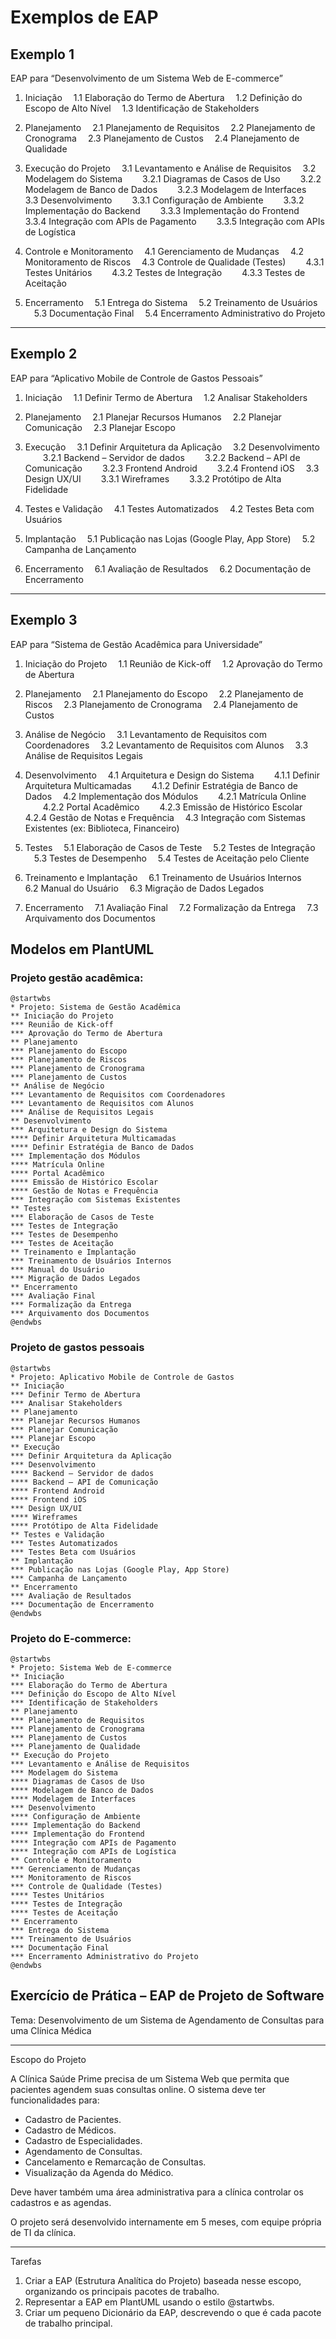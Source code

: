 # Exemplos de EAP


## Exemplo 1

EAP para “Desenvolvimento de um Sistema Web de E-commerce”

1. Iniciação
 1.1 Elaboração do Termo de Abertura
 1.2 Definição do Escopo de Alto Nível
 1.3 Identificação de Stakeholders

2. Planejamento
 2.1 Planejamento de Requisitos
 2.2 Planejamento de Cronograma
 2.3 Planejamento de Custos
 2.4 Planejamento de Qualidade

3. Execução do Projeto
 3.1 Levantamento e Análise de Requisitos
 3.2 Modelagem do Sistema
  3.2.1 Diagramas de Casos de Uso
  3.2.2 Modelagem de Banco de Dados
  3.2.3 Modelagem de Interfaces
 3.3 Desenvolvimento
  3.3.1 Configuração de Ambiente
  3.3.2 Implementação do Backend
  3.3.3 Implementação do Frontend
  3.3.4 Integração com APIs de Pagamento
  3.3.5 Integração com APIs de Logística

4. Controle e Monitoramento
 4.1 Gerenciamento de Mudanças
 4.2 Monitoramento de Riscos
 4.3 Controle de Qualidade (Testes)
  4.3.1 Testes Unitários
  4.3.2 Testes de Integração
  4.3.3 Testes de Aceitação

5. Encerramento
 5.1 Entrega do Sistema
 5.2 Treinamento de Usuários
 5.3 Documentação Final
 5.4 Encerramento Administrativo do Projeto


---

## Exemplo 2

EAP para “Aplicativo Mobile de Controle de Gastos Pessoais”

1. Iniciação
 1.1 Definir Termo de Abertura
 1.2 Analisar Stakeholders

2. Planejamento
 2.1 Planejar Recursos Humanos
 2.2 Planejar Comunicação
 2.3 Planejar Escopo

3. Execução
 3.1 Definir Arquitetura da Aplicação
 3.2 Desenvolvimento
  3.2.1 Backend – Servidor de dados
  3.2.2 Backend – API de Comunicação
  3.2.3 Frontend Android
  3.2.4 Frontend iOS
 3.3 Design UX/UI
  3.3.1 Wireframes
  3.3.2 Protótipo de Alta Fidelidade

4. Testes e Validação
 4.1 Testes Automatizados
 4.2 Testes Beta com Usuários

5. Implantação
 5.1 Publicação nas Lojas (Google Play, App Store)
 5.2 Campanha de Lançamento

6. Encerramento
 6.1 Avaliação de Resultados
 6.2 Documentação de Encerramento

---


## Exemplo 3

EAP para “Sistema de Gestão Acadêmica para Universidade”

1. Iniciação do Projeto
 1.1 Reunião de Kick-off
 1.2 Aprovação do Termo de Abertura

2. Planejamento
 2.1 Planejamento do Escopo
 2.2 Planejamento de Riscos
 2.3 Planejamento de Cronograma
 2.4 Planejamento de Custos

3. Análise de Negócio
 3.1 Levantamento de Requisitos com Coordenadores
 3.2 Levantamento de Requisitos com Alunos
 3.3 Análise de Requisitos Legais

4. Desenvolvimento
 4.1 Arquitetura e Design do Sistema
  4.1.1 Definir Arquitetura Multicamadas
  4.1.2 Definir Estratégia de Banco de Dados
 4.2 Implementação dos Módulos
  4.2.1 Matrícula Online
  4.2.2 Portal Acadêmico
  4.2.3 Emissão de Histórico Escolar
  4.2.4 Gestão de Notas e Frequência
 4.3 Integração com Sistemas Existentes (ex: Biblioteca, Financeiro)

5. Testes
 5.1 Elaboração de Casos de Teste
 5.2 Testes de Integração
 5.3 Testes de Desempenho
 5.4 Testes de Aceitação pelo Cliente

6. Treinamento e Implantação
 6.1 Treinamento de Usuários Internos
 6.2 Manual do Usuário
 6.3 Migração de Dados Legados

7. Encerramento
 7.1 Avaliação Final
 7.2 Formalização da Entrega
 7.3 Arquivamento dos Documentos


## Modelos em PlantUML


### Projeto gestão acadêmica:

```plantuml
@startwbs
* Projeto: Sistema de Gestão Acadêmica
** Iniciação do Projeto
*** Reunião de Kick-off
*** Aprovação do Termo de Abertura
** Planejamento
*** Planejamento do Escopo
*** Planejamento de Riscos
*** Planejamento de Cronograma
*** Planejamento de Custos
** Análise de Negócio
*** Levantamento de Requisitos com Coordenadores
*** Levantamento de Requisitos com Alunos
*** Análise de Requisitos Legais
** Desenvolvimento
*** Arquitetura e Design do Sistema
**** Definir Arquitetura Multicamadas
**** Definir Estratégia de Banco de Dados
*** Implementação dos Módulos
**** Matrícula Online
**** Portal Acadêmico
**** Emissão de Histórico Escolar
**** Gestão de Notas e Frequência
*** Integração com Sistemas Existentes
** Testes
*** Elaboração de Casos de Teste
*** Testes de Integração
*** Testes de Desempenho
*** Testes de Aceitação
** Treinamento e Implantação
*** Treinamento de Usuários Internos
*** Manual do Usuário
*** Migração de Dados Legados
** Encerramento
*** Avaliação Final
*** Formalização da Entrega
*** Arquivamento dos Documentos
@endwbs
```


### Projeto de gastos pessoais


```plantuml
@startwbs
* Projeto: Aplicativo Mobile de Controle de Gastos
** Iniciação
*** Definir Termo de Abertura
*** Analisar Stakeholders
** Planejamento
*** Planejar Recursos Humanos
*** Planejar Comunicação
*** Planejar Escopo
** Execução
*** Definir Arquitetura da Aplicação
*** Desenvolvimento
**** Backend – Servidor de dados
**** Backend – API de Comunicação
**** Frontend Android
**** Frontend iOS
*** Design UX/UI
**** Wireframes
**** Protótipo de Alta Fidelidade
** Testes e Validação
*** Testes Automatizados
*** Testes Beta com Usuários
** Implantação
*** Publicação nas Lojas (Google Play, App Store)
*** Campanha de Lançamento
** Encerramento
*** Avaliação de Resultados
*** Documentação de Encerramento
@endwbs
```


### Projeto do E-commerce:


```plantuml
@startwbs
* Projeto: Sistema Web de E-commerce
** Iniciação
*** Elaboração do Termo de Abertura
*** Definição do Escopo de Alto Nível
*** Identificação de Stakeholders
** Planejamento
*** Planejamento de Requisitos
*** Planejamento de Cronograma
*** Planejamento de Custos
*** Planejamento de Qualidade
** Execução do Projeto
*** Levantamento e Análise de Requisitos
*** Modelagem do Sistema
**** Diagramas de Casos de Uso
**** Modelagem de Banco de Dados
**** Modelagem de Interfaces
*** Desenvolvimento
**** Configuração de Ambiente
**** Implementação do Backend
**** Implementação do Frontend
**** Integração com APIs de Pagamento
**** Integração com APIs de Logística
** Controle e Monitoramento
*** Gerenciamento de Mudanças
*** Monitoramento de Riscos
*** Controle de Qualidade (Testes)
**** Testes Unitários
**** Testes de Integração
**** Testes de Aceitação
** Encerramento
*** Entrega do Sistema
*** Treinamento de Usuários
*** Documentação Final
*** Encerramento Administrativo do Projeto
@endwbs
```


## Exercício de Prática – EAP de Projeto de Software

Tema: Desenvolvimento de um Sistema de Agendamento de Consultas para uma Clínica Médica

---

Escopo do Projeto

A Clínica Saúde Prime precisa de um Sistema Web que permita que pacientes agendem suas consultas online.
O sistema deve ter funcionalidades para:
 - Cadastro de Pacientes.
 - Cadastro de Médicos.
 - Cadastro de Especialidades.
 - Agendamento de Consultas.
 - Cancelamento e Remarcação de Consultas.
 - Visualização da Agenda do Médico.

Deve haver também uma área administrativa para a clínica controlar os cadastros e as agendas.

O projeto será desenvolvido internamente em 5 meses, com equipe própria de TI da clínica.

---

Tarefas

1.	Criar a EAP (Estrutura Analítica do Projeto) baseada nesse escopo, organizando os principais pacotes de trabalho.
2.	Representar a EAP em PlantUML usando o estilo @startwbs.
3.	Criar um pequeno Dicionário da EAP, descrevendo o que é cada pacote de trabalho principal.


